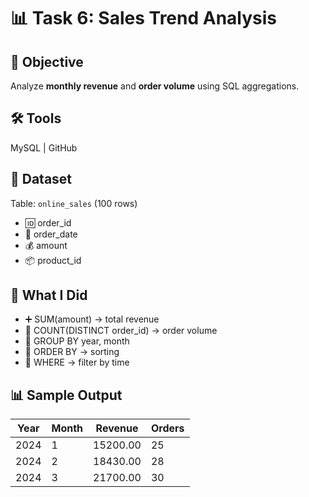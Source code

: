 # 📊 Task 6: Sales Trend Analysis  

## 🎯 Objective  
Analyze **monthly revenue** and **order volume** using SQL aggregations.  

## 🛠️ Tools  
MySQL | GitHub  

## 📂 Dataset  
Table: `online_sales` (100 rows)  
- 🆔 order_id  
- 📅 order_date  
- 💰 amount  
- 📦 product_id  

## 🔑 What I Did  
- ➕ SUM(amount) → total revenue  
- 🔢 COUNT(DISTINCT order_id) → order volume  
- 📆 GROUP BY year, month  
- 📑 ORDER BY → sorting  
- 🎯 WHERE → filter by time  

## 📊 Sample Output  

| Year | Month | Revenue   | Orders |
|------|-------|-----------|--------|
| 2024 | 1     | 15200.00  | 25     |
| 2024 | 2     | 18430.00  | 28     |
| 2024 | 3     | 21700.00  | 30     |




